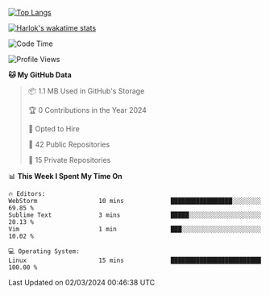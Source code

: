 [![Top Langs](https://github-readme-stats.vercel.app/api/top-langs/?username=remisiki&theme=dracula&layout=compact&hide=Jupyter%20Notebook,CSS,HTML&langs_count=10&exclude_repo=GMM-Demux-GUI)](https://github.com/anuraghazra/github-readme-stats)

[![Harlok's wakatime stats](https://github-readme-stats.vercel.app/api/wakatime?username=@remisiki&theme=dracula&layout=compact&langs_count=10&hide=other,html,css,text,json,markdown,jupyter)](https://github.com/anuraghazra/github-readme-stats)

<!--START_SECTION:waka-->
![Code Time](http://img.shields.io/badge/Code%20Time-668%20hrs%209%20mins-blue)

![Profile Views](http://img.shields.io/badge/Profile%20Views-0-blue)

**🐱 My GitHub Data** 

> 📦 1.1 MB Used in GitHub's Storage 
 > 
> 🏆 0 Contributions in the Year 2024
 > 
> 💼 Opted to Hire
 > 
> 📜 42 Public Repositories 
 > 
> 🔑 15 Private Repositories 
 > 
📊 **This Week I Spent My Time On** 

```text
🔥 Editors: 
WebStorm                 10 mins             █████████████████░░░░░░░░   69.85 % 
Sublime Text             3 mins              █████░░░░░░░░░░░░░░░░░░░░   20.13 % 
Vim                      1 min               ███░░░░░░░░░░░░░░░░░░░░░░   10.02 % 

💻 Operating System: 
Linux                    15 mins             █████████████████████████   100.00 % 
```


 Last Updated on 02/03/2024 00:46:38 UTC
<!--END_SECTION:waka-->
